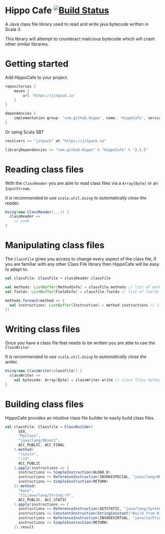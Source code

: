 # Hippo Cafe [![Build Status](https://travis-ci.com/Hippo/HippoCafe.svg?branch=master)](https://travis-ci.com/Hippo/HippoCafe)
A Java class file library used to read and write java bytecode written in Scala 3.

This library will attempt to counteract malicious bytecode which will crash other similar libraries.


# Getting started

Add HippoCafe to your project.

```groovy
repositories {
    maven {
        url 'https://jitpack.io'
    }
}
```

```groovy
dependencies {
    implementation group: 'com.github.Hippo', name: 'HippoCafe', version: '2.1.5'
}
```

Or using Scala SBT

```scala
resolvers += "jitpack" at "https://jitpack.io"

libraryDependencies += "com.github.Hippo" % "HippoCafe" % "2.1.5"
```

# Reading class files

With the `ClassReader` you are able to read class files via a `Array[Byte]` or an `InputStream`.

*It is recommended to use `scala.util.Using` to automatically close the reader.*
```scala
Using(new ClassReader(...)) {
  classReader =>
    // code
}
```

# Manipulating class files

The `ClassFile` gives you access to change every aspect of the class file, if you are familiar with any other Class File library then HippoCafe will be easy to adapt to.

```scala
val classFile: ClassFile = classReader.classFile

val methods: ListBuffer[MethodInfo] = classFile.methods // list of methods
val fields: ListBuffer[FieldInfo] = classfile.fields // list of fields

methods.foreach(method => {
  val instructions: ListBuffer[Instruction] = method.instructions // list of method instructions
})
```

# Writing class files

Once you have a class file that needs to be written you are able to use the `ClassWriter`

*It is recommended to use `scala.util.Using` to automatically close the writer.*

```scala
Using(new ClassWriter(classFile)) {
  classWriter =>
    val bytecode: Array[Byte] = classWriter.write // class files bytecode
}
```

# Building class files

HippoCafe provides an intuitive class file builder to easily build class files.

```scala
val classFile: Classfile = ClassBuilder(
      SE8,
      "MyClass",
      "java/lang/Object",
      ACC_PUBLIC, ACC_FINAL
    ).method(
      "<init>",
      "()V",
      ACC_PUBLIC
    ).apply(instructions => {
      instructions += SimpleInstruction(ALOAD_0)
      instructions += ReferenceInstruction(INVOKESPECIAL, "java/lang/Object", "<init>", "()V")
      instructions += SimpleInstruction(RETURN)
    }).method(
      "main",
      "([Ljava/lang/String;)V",
      ACC_PUBLIC, ACC_STATIC
    ).apply(instructions => {
      instructions += ReferenceInstruction(GETSTATIC, "java/lang/System", "out", "Ljava/io/PrintStream;")
      instructions += ConstantInstruction(StringConstant("Build from HippoCafe class builder!"))
      instructions += ReferenceInstruction(INVOKEVIRTUAL, "java/io/PrintStream", "println", "(Ljava/lang/String;)V")
      instructions += SimpleInstruction(RETURN)
    }).result
```
